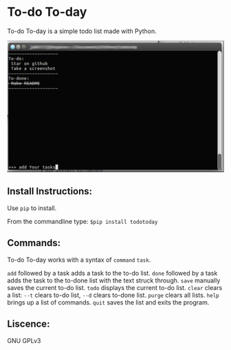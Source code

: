 # To-do To-day
To-do To-day is a simple todo list made with Python.

![To-do To-day in a terminal.](ss.png)




## Install Instructions:
Use `pip` to install.

From the commandline type:
`$pip install todotoday`


## Commands:
To-do To-day works with a syntax of `command` `task`.

`add` followed by a task adds a task to the to-do list.
`done` followed by a task adds the task to the to-done list with the text struck through.
`save` manually saves the current to-do list.
`todo` displays the current to-do list.
`clear` clears a list: `--t` clears to-do list, `--d` clears to-done list.
`purge` clears all lists.
`help` brings up a list of commands.
`quit` saves the list and exits the program.


## Liscence:
GNU GPLv3
